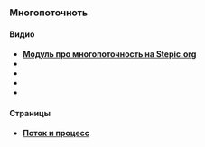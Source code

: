 ### Многопоточноть

#### Видио

- **<a href="https://stepic.org/course/%D0%A0%D0%B0%D0%B7%D1%80%D0%B0%D0%B1%D0%BE%D1%82%D0%BA%D0%B0-%D0%B2%D0%B5%D0%B1-%D1%81%D0%B5%D1%80%D0%B2%D0%B8%D1%81%D0%B0-%D0%BD%D0%B0-Java-%28%D1%87%D0%B0%D1%81%D1%82%D1%8C-2%29-186/syllabus?module=3">Модуль про многопоточность на Stepic.org</a>**
- **<a href=""> </a>**
- **<a href=""> </a>**
- **<a href=""> </a>**
- **<a href=""> </a>**

#### Страницы
- **<a href="https://tproger.ru/problems/what-is-the-difference-between-threads-and-processes/">Поток и процесс</a>**
